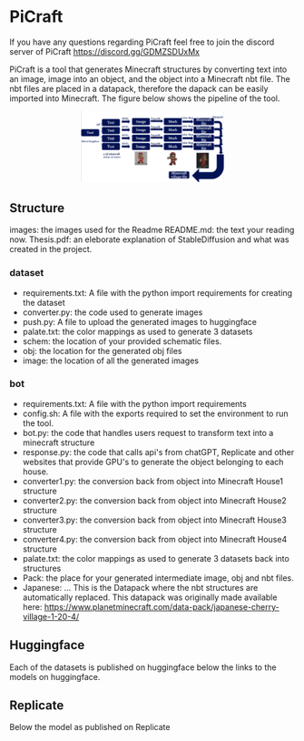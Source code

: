# PiCraft
If you have any questions regarding PiCraft feel free to join the discord server of PiCraft
https://discord.gg/GDMZSDUxMx

PiCraft is a tool that generates Minecraft structures by converting text into an image, image into an object, and the object into a Minecraft nbt file.
The nbt files are placed in a datapack, therefore the dapack can be easily imported into Minecraft. 
The figure below shows the pipeline of the tool.
<p align="center">
  <img src="images/Pipeline.png" alt="Pipeline" width="50%" />
</p>

## Structure
images: the images used for the Readme
README.md: the text your reading now.
Thesis.pdf: an eleborate explanation of StableDiffusion and what was created in the project.

### dataset
  - requirements.txt: A file with the python import requirements for creating the dataset
  - converter.py: the code used to generate images
  - push.py: A file to upload the generated images to huggingface
  - palate.txt: the color mappings as used to generate 3 datasets
  - schem: the location of your provided schematic files.
  - obj: the location for the generated obj files
  - image: the location of all the generated images
### bot
  - requirements.txt: A file with the python import requirements
  - config.sh: A file with the exports required to set the environment to run the tool.
  - bot.py: the code that handles users request to transform text into a minecraft structure
  - response.py: the code that calls api's from chatGPT, Replicate and other websites that provide GPU's to generate the object belonging to each house.
  - converter1.py: the conversion back from object into Minecraft House1 structure
  - converter2.py: the conversion back from object into Minecraft House2 structure
  - converter3.py: the conversion back from object into Minecraft House3 structure
  - converter4.py: the conversion back from object into Minecraft House4 structure
  - palate.txt: the color mappings as used to generate 3 datasets back into structures
  - Pack: the place for your generated intermediate image, obj and nbt files.
  - Japanese: ... This is the Datapack where the nbt structures are automatically replaced. This datapack was originally made available here: https://www.planetminecraft.com/data-pack/japanese-cherry-village-1-20-4/


## Huggingface
Each of the datasets is published on huggingface below the links to the models on huggingface.

## Replicate
Below the model as published on Replicate
